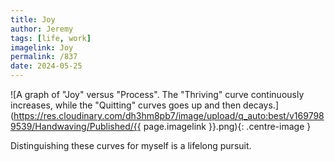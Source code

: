 ```yaml
---
title: Joy
author: Jeremy
tags: [life, work]
imagelink: Joy
permalink: /837
date: 2024-05-25
---
```


![A graph of "Joy" versus "Process". The "Thriving" curve continuously increases, while the "Quitting" curves goes up and then decays.](https://res.cloudinary.com/dh3hm8pb7/image/upload/q_auto:best/v1697989539/Handwaving/Published/{{ page.imagelink }}.png){: .centre-image }

Distinguishing these curves for myself is a lifelong pursuit.
